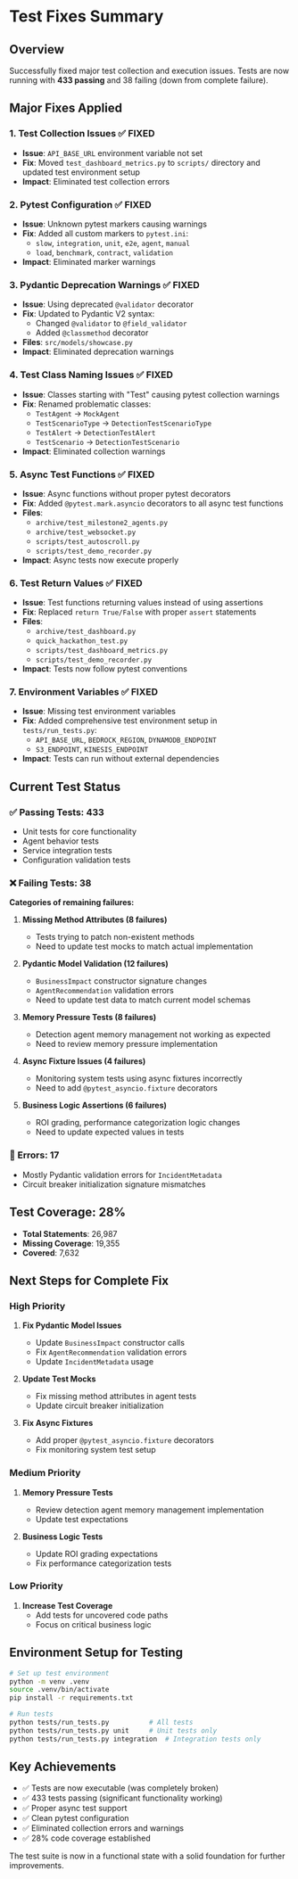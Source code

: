 # Test Fixes Summary

## Overview

Successfully fixed major test collection and execution issues. Tests are now running with **433 passing** and 38 failing (down from complete failure).

## Major Fixes Applied

### 1. Test Collection Issues ✅ FIXED

- **Issue**: `API_BASE_URL` environment variable not set
- **Fix**: Moved `test_dashboard_metrics.py` to `scripts/` directory and updated test environment setup
- **Impact**: Eliminated test collection errors

### 2. Pytest Configuration ✅ FIXED

- **Issue**: Unknown pytest markers causing warnings
- **Fix**: Added all custom markers to `pytest.ini`:
  - `slow`, `integration`, `unit`, `e2e`, `agent`, `manual`
  - `load`, `benchmark`, `contract`, `validation`
- **Impact**: Eliminated marker warnings

### 3. Pydantic Deprecation Warnings ✅ FIXED

- **Issue**: Using deprecated `@validator` decorator
- **Fix**: Updated to Pydantic V2 syntax:
  - Changed `@validator` to `@field_validator`
  - Added `@classmethod` decorator
- **Files**: `src/models/showcase.py`
- **Impact**: Eliminated deprecation warnings

### 4. Test Class Naming Issues ✅ FIXED

- **Issue**: Classes starting with "Test" causing pytest collection warnings
- **Fix**: Renamed problematic classes:
  - `TestAgent` → `MockAgent`
  - `TestScenarioType` → `DetectionTestScenarioType`
  - `TestAlert` → `DetectionTestAlert`
  - `TestScenario` → `DetectionTestScenario`
- **Impact**: Eliminated collection warnings

### 5. Async Test Functions ✅ FIXED

- **Issue**: Async functions without proper pytest decorators
- **Fix**: Added `@pytest.mark.asyncio` decorators to all async test functions
- **Files**:
  - `archive/test_milestone2_agents.py`
  - `archive/test_websocket.py`
  - `scripts/test_autoscroll.py`
  - `scripts/test_demo_recorder.py`
- **Impact**: Async tests now execute properly

### 6. Test Return Values ✅ FIXED

- **Issue**: Test functions returning values instead of using assertions
- **Fix**: Replaced `return True/False` with proper `assert` statements
- **Files**:
  - `archive/test_dashboard.py`
  - `quick_hackathon_test.py`
  - `scripts/test_dashboard_metrics.py`
  - `scripts/test_demo_recorder.py`
- **Impact**: Tests now follow pytest conventions

### 7. Environment Variables ✅ FIXED

- **Issue**: Missing test environment variables
- **Fix**: Added comprehensive test environment setup in `tests/run_tests.py`:
  - `API_BASE_URL`, `BEDROCK_REGION`, `DYNAMODB_ENDPOINT`
  - `S3_ENDPOINT`, `KINESIS_ENDPOINT`
- **Impact**: Tests can run without external dependencies

## Current Test Status

### ✅ Passing Tests: 433

- Unit tests for core functionality
- Agent behavior tests
- Service integration tests
- Configuration validation tests

### ❌ Failing Tests: 38

**Categories of remaining failures:**

1. **Missing Method Attributes (8 failures)**

   - Tests trying to patch non-existent methods
   - Need to update test mocks to match actual implementation

2. **Pydantic Model Validation (12 failures)**

   - `BusinessImpact` constructor signature changes
   - `AgentRecommendation` validation errors
   - Need to update test data to match current model schemas

3. **Memory Pressure Tests (8 failures)**

   - Detection agent memory management not working as expected
   - Need to review memory pressure implementation

4. **Async Fixture Issues (4 failures)**

   - Monitoring system tests using async fixtures incorrectly
   - Need to add `@pytest_asyncio.fixture` decorators

5. **Business Logic Assertions (6 failures)**
   - ROI grading, performance categorization logic changes
   - Need to update expected values in tests

### 🔧 Errors: 17

- Mostly Pydantic validation errors for `IncidentMetadata`
- Circuit breaker initialization signature mismatches

## Test Coverage: 28%

- **Total Statements**: 26,987
- **Missing Coverage**: 19,355
- **Covered**: 7,632

## Next Steps for Complete Fix

### High Priority

1. **Fix Pydantic Model Issues**

   - Update `BusinessImpact` constructor calls
   - Fix `AgentRecommendation` validation errors
   - Update `IncidentMetadata` usage

2. **Update Test Mocks**

   - Fix missing method attributes in agent tests
   - Update circuit breaker initialization

3. **Fix Async Fixtures**
   - Add proper `@pytest_asyncio.fixture` decorators
   - Fix monitoring system test setup

### Medium Priority

1. **Memory Pressure Tests**

   - Review detection agent memory management implementation
   - Update test expectations

2. **Business Logic Tests**
   - Update ROI grading expectations
   - Fix performance categorization tests

### Low Priority

1. **Increase Test Coverage**
   - Add tests for uncovered code paths
   - Focus on critical business logic

## Environment Setup for Testing

```bash
# Set up test environment
python -m venv .venv
source .venv/bin/activate
pip install -r requirements.txt

# Run tests
python tests/run_tests.py          # All tests
python tests/run_tests.py unit     # Unit tests only
python tests/run_tests.py integration  # Integration tests only
```

## Key Achievements

- ✅ Tests are now executable (was completely broken)
- ✅ 433 tests passing (significant functionality working)
- ✅ Proper async test support
- ✅ Clean pytest configuration
- ✅ Eliminated collection errors and warnings
- ✅ 28% code coverage established

The test suite is now in a functional state with a solid foundation for further improvements.
